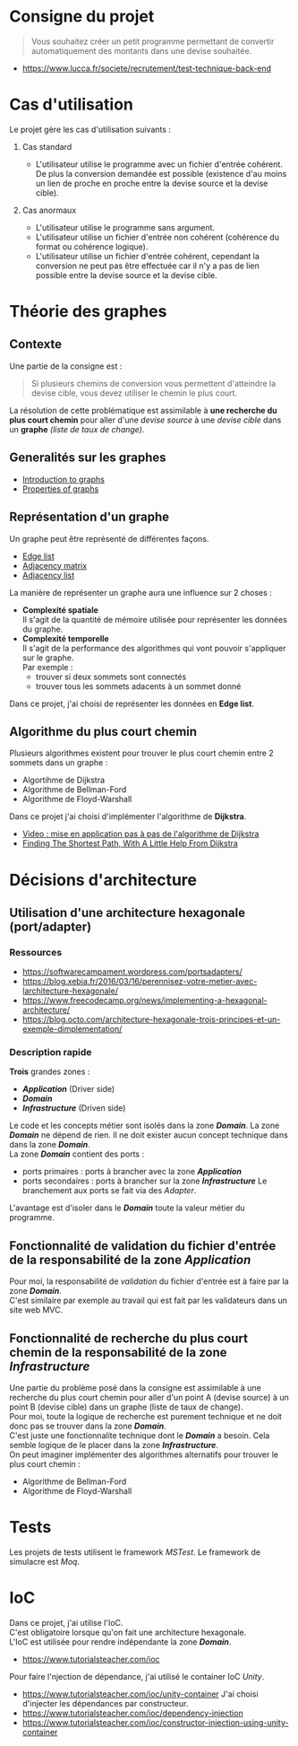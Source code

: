 # Consigne du projet
> Vous souhaitez créer un petit programme permettant de convertir automatiquement des montants dans une devise souhaitée.
* https://www.lucca.fr/societe/recrutement/test-technique-back-end

# Cas d'utilisation
Le projet gère les cas d'utilisation suivants : 

1. Cas standard
	* L'utilisateur utilise le programme avec un fichier d'entrée cohérent.  
De plus la conversion demandée est possible (existence d'au moins un lien de proche en proche entre la devise source et la devise cible).

2. Cas anormaux
	* L'utilisateur utilise le programme sans argument.
	* L'utilisateur utilise un fichier d'entrée non cohérent (cohérence du format ou cohérence logique).
	* L'utilisateur utilise un fichier d'entrée cohérent, cependant la conversion ne peut pas être effectuée car il n'y a pas de lien possible entre la devise source et la devise cible.

# Théorie des graphes
## Contexte
Une partie de la consigne est : 
> Si plusieurs chemins de conversion vous permettent d'atteindre la devise cible, vous devez utiliser le chemin le plus court.

La résolution de cette problématique est assimilable à **une recherche du plus court chemin** pour aller d'une *devise source*
à une *devise cible* dans un **graphe** *(liste de taux de change)*.


## Generalités sur les graphes
* [Introduction to graphs](https://www.youtube.com/watch?v=gXgEDyodOJU&list=PL2_aWCzGMAwI3W_JlcBbtYTwiQSsOTa6P&index=39&t=0s)
* [Properties of graphs](https://www.youtube.com/watch?v=AfYqN3fGapc&list=PL2_aWCzGMAwI3W_JlcBbtYTwiQSsOTa6P&index=39)

## Représentation d'un graphe
Un graphe peut être représenté de différentes façons.
* [Edge list](https://www.youtube.com/watch?v=ZdY1Fp9dKzs&list=PL2_aWCzGMAwI3W_JlcBbtYTwiQSsOTa6P&index=40)
* [Adjacency matrix](https://www.youtube.com/watch?v=9C2cpQZVRBA&list=PL2_aWCzGMAwI3W_JlcBbtYTwiQSsOTa6P&index=41)
* [Adjacency list](https://www.youtube.com/watch?v=k1wraWzqtvQ)

La manière de représenter un graphe aura une influence sur 2 choses :
* **Complexité spatiale**  
Il s'agit de la quantité de mémoire utilisée pour représenter les données du graphe.
* **Complexité temporelle**  
Il s'agit de la performance des algorithmes qui vont pouvoir s'appliquer sur le graphe.  
Par exemple : 
	* trouver si deux sommets sont connectés
	* trouver tous les sommets adacents à un sommet donné

Dans ce projet, j'ai choisi de représenter les données en __Edge list__.

## Algorithme du plus court chemin
Plusieurs algorithmes existent pour trouver le plus court chemin entre 2 sommets dans un graphe : 
* Algortihme de Dijkstra
* Algorithme de Bellman-Ford
* Algorithme de Floyd-Warshall

Dans ce projet j'ai choisi d'implémenter l'algorithme de **Dijkstra**.
* [Video : mise en application pas à pas de l'algorithme de Dijkstra](https://www.youtube.com/watch?v=4gvV7X1vcws)
* [Finding The Shortest Path, With A Little Help From Dijkstra](https://medium.com/basecs/finding-the-shortest-path-with-a-little-help-from-dijkstra-613149fbdc8e)

# Décisions d'architecture
## Utilisation d'une architecture hexagonale (port/adapter)
### Ressources
* https://softwarecampament.wordpress.com/portsadapters/
* https://blog.xebia.fr/2016/03/16/perennisez-votre-metier-avec-larchitecture-hexagonale/
* https://www.freecodecamp.org/news/implementing-a-hexagonal-architecture/
* https://blog.octo.com/architecture-hexagonale-trois-principes-et-un-exemple-dimplementation/

### Description rapide
**Trois** grandes zones :
* _**Application**_ (Driver side)
* _**Domain**_
* _**Infrastructure**_ (Driven side)

Le code et les concepts métier sont isolés dans la zone _**Domain**_. La zone _**Domain**_ ne dépend de rien.
Il ne doit exister aucun concept technique dans dans la zone _**Domain**_.  
La zone _**Domain**_ contient des ports : 
* ports primaires : ports à brancher avec la zone _**Application**_
* ports secondaires : ports à brancher sur la zone _**Infrastructure**_
Le branchement aux ports se fait via des _Adapter_.

L'avantage est d'isoler dans le _**Domain**_ toute la valeur métier du programme.


## Fonctionnalité de validation du fichier d'entrée de la responsabilité de la zone _**Application**_
Pour moi, la responsabilité de _validation_ du fichier d'entrée est à faire par la zone _**Domain**_.  
C'est similaire par exemple au travail qui est fait par les validateurs dans un site web MVC.


## Fonctionnalité de recherche du plus court chemin de la responsabilité de la zone _**Infrastructure**_
Une partie du problème posé dans la consigne est assimilable à une recherche du plus court chemin pour aller d'un point A (devise source)
à un point B (devise cible) dans un graphe (liste de taux de change).  
Pour moi, toute la logique de recherche est purement technique et ne doit donc pas se trouver dans la zone _**Domain**_.  
C'est juste une fonctionnalite technique dont le _**Domain**_ a besoin. Cela semble logique de le placer dans la zone _**Infrastructure**_.  
On peut imaginer implémenter des algorithmes alternatifs pour trouver le plus court chemin  :
* Algorithme de Bellman-Ford
* Algorithme de Floyd-Warshall


# Tests
Les projets de tests utilisent le framework _MSTest_.
Le framework de simulacre est _Moq_.

# IoC
Dans ce projet, j'ai utilise l'IoC.  
C'est obligatoire lorsque qu'on fait une architecture hexagonale.  
L'IoC est utilisée pour rendre indépendante la zone _**Domain**_.
* https://www.tutorialsteacher.com/ioc

Pour faire l'njection de dépendance, j'ai utilisé le container IoC _Unity_.
* https://www.tutorialsteacher.com/ioc/unity-container
J'ai choisi d'injecter les dépendances par constructeur.
* https://www.tutorialsteacher.com/ioc/dependency-injection
* https://www.tutorialsteacher.com/ioc/constructor-injection-using-unity-container



